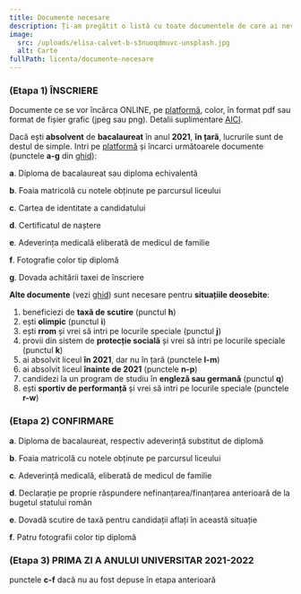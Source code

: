 ```yaml
---
title: Documente necesare
description: Ți-am pregătit o listă cu toate documentele de care ai nevoie.
image:
  src: /uploads/elisa-calvet-b-s3nuoqdmuvc-unsplash.jpg
  alt: Carte
fullPath: licenta/documente-necesare
---
```

### (Etapa 1) ÎNSCRIERE

Documente ce se vor încărca ONLINE, pe [platformă](https://admitere.upt.ro), color, în format pdf sau format de fișier grafic (jpeg sau png). Detalii suplimentare [AICI](https://www.upt.ro/Informatii_acte-necesare-pentru-dosarul-de-inscriere-la-admiterea-la-li_1412_ro.html).

Dacă ești **absolvent** de **bacalaureat** în anul **2021**, **în țară**, lucrurile sunt de destul de simple. Intri pe [platformă](https://admitere.upt.ro) și încarci următoarele documente (punctele **a-g** din [ghid](http://www.upt.ro/Informatii_acte-necesare-pentru-dosarul-de-inscriere-la-admiterea-la-li_1412_ro.html)):

**a**.	Diploma de bacalaureat sau diploma echivalentă

**b**.	Foaia matricolă cu notele obținute pe parcursul liceului

**c**.	Cartea de identitate a candidatului

**d**.	Certificatul de naștere

**e**.	Adeverința medicală eliberată de medicul de familie 

**f**.	Fotografie color tip diplomă

**g**.	Dovada achitării taxei de înscriere

**Alte documente** (vezi [ghid](http://www.upt.ro/Informatii_acte-necesare-pentru-dosarul-de-inscriere-la-admiterea-la-li_1412_ro.html)) sunt necesare pentru **situațiile deosebite**:

1. beneficiezi de **taxă de scutire** (punctul **h**)
2. ești **olimpic** (punctul **i**)
3. ești **rrom** și vrei să intri pe locurile speciale (punctul **j**)
4. provii din sistem de **protecție socială** și vrei să intri pe locurile speciale (punctul **k**)
5. ai absolvit liceul **în 2021**, dar nu în țară (punctele **l-m**)
6. ai absolvit liceul **înainte de 2021** (punctele **n-p**)
7. candidezi la un program de studiu în **engleză sau germană** (punctul **q**)
8. ești **sportiv de performanță** și vrei să intri pe locurile speciale (punctele **r-w**)

### (Etapa 2) CONFIRMARE

**a**.	Diploma de bacalaureat, respectiv adeverință substitut de diplomă 

**b**.	Foaia matricolă cu notele obținute pe parcursul liceului

**c**.	Adeverință medicală, eliberată de medicul de familie

**d**.	Declarație pe proprie răspundere nefinanțarea/finanțarea anterioară de la bugetul statului român 

**e**.	Dovadă scutire de taxă pentru candidații aflați în această situație

**f**.	Patru  fotografii color tip diplomă

### (Etapa 3) PRIMA ZI A ANULUI UNIVERSITAR 2021-2022

punctele **c-f** dacă nu au fost depuse în etapa anterioară